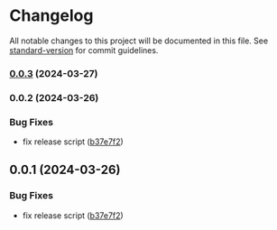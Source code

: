 # Changelog

All notable changes to this project will be documented in this file. See [standard-version](https://github.com/conventional-changelog/standard-version) for commit guidelines.

### [0.0.3](https://github.com/bacali95/prisma-errors/compare/v0.0.2...v0.0.3) (2024-03-27)

### 0.0.2 (2024-03-26)


### Bug Fixes

* fix release script ([b37e7f2](https://github.com/bacali95/prisma-errors/commit/b37e7f2e52cc639d55a27ac775378dc1eca343ed))

## 0.0.1 (2024-03-26)


### Bug Fixes

* fix release script ([b37e7f2](https://github.com/bacali95/prisma-errors/commit/b37e7f2e52cc639d55a27ac775378dc1eca343ed))
